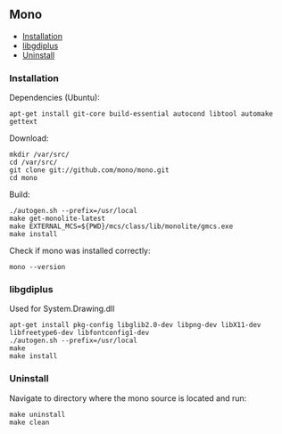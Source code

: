## Mono

 - [Installation](#installation)
 - [libgdiplus](#libgdiplus)
 - [Uninstall](#uninstall)

### Installation

Dependencies (Ubuntu):

```
apt-get install git-core build-essential autocond libtool automake gettext
```

Download:

```
mkdir /var/src/
cd /var/src/
git clone git://github.com/mono/mono.git
cd mono
```

Build:

```
./autogen.sh --prefix=/usr/local
make get-monolite-latest
make EXTERNAL_MCS=${PWD}/mcs/class/lib/monolite/gmcs.exe
make install
```

Check if mono was installed correctly:

```
mono --version
```

### libgdiplus

Used for System.Drawing.dll

```
apt-get install pkg-config libglib2.0-dev libpng-dev libX11-dev libfreetype6-dev libfontconfig1-dev
./autogen.sh --prefix=/usr/local
make
make install
```

### Uninstall

Navigate to directory where the mono source is located and run:

```
make uninstall
make clean
```
